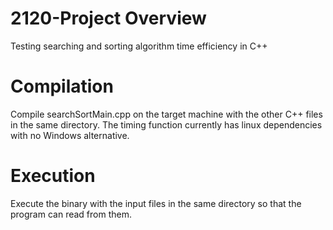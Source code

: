 # 2120-Project Overview
Testing searching and sorting algorithm time efficiency in C++

# Compilation
Compile searchSortMain.cpp on the target machine with the other C++ files in the same directory.  The timing function currently has linux dependencies with no Windows alternative.

# Execution
Execute the binary with the input files in the same directory so that the program can read from them.
